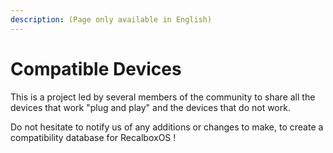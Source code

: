 ```yaml
---
description: (Page only available in English)
---
```


# Compatible Devices

This is a project led by several members of the community to share all the devices that work "plug and play" and the devices that do not work.

Do not hesitate to notify us of any additions or changes to make, to create a compatibility database for RecalboxOS !

